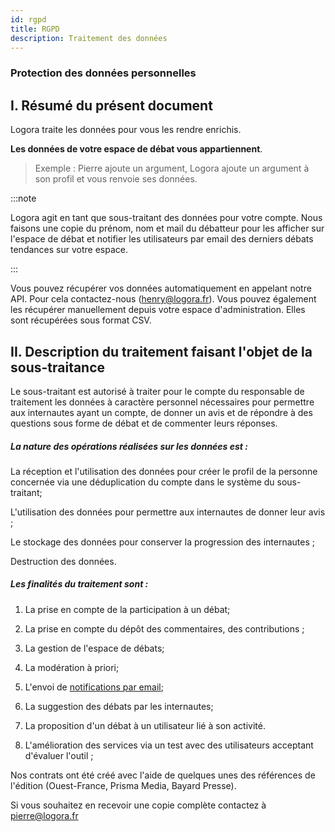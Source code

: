 ```yaml
---
id: rgpd
title: RGPD
description: Traitement des données  
---
```


### Protection des données personnelles 

## I. Résumé du présent document 

Logora traite les données pour vous les rendre enrichis. 

**Les données de votre espace de débat vous appartiennent**. 

> Exemple : Pierre ajoute un argument, Logora ajoute un argument à son profil et vous renvoie ses données. 

:::note 

Logora agit en tant que sous-traitant des données pour votre compte. Nous faisons une copie du prénom, nom et mail du débatteur pour les afficher sur l'espace de débat et notifier les utilisateurs par email des derniers débats tendances sur votre espace. 

:::

Vous pouvez récupérer vos données automatiquement en appelant notre API. Pour cela contactez-nous (henry@logora.fr). 
Vous pouvez également les récupérer manuellement depuis votre espace d'administration. Elles sont récupérées sous format CSV. 

## II. Description du traitement faisant l'objet de la sous-traitance 

Le sous-traitant est autorisé à traiter pour le compte du responsable de traitement les données à caractère personnel nécessaires pour permettre aux internautes ayant un compte, de donner un avis et de répondre à des questions sous forme de débat et de commenter leurs réponses. 

##### La nature des opérations réalisées sur les données est :

La réception et l'utilisation des données pour créer le profil de la personne concernée via une déduplication du compte dans le système du sous-traitant;

L'utilisation des données pour permettre aux internautes de donner leur avis ;

Le stockage des données pour conserver la progression des internautes ; 

Destruction des données. 

##### Les finalités du traitement sont :

1) La prise en compte de la participation à un débat; 

2) La prise en compte du dépôt des commentaires, des contributions ;

3) La gestion de l'espace de débats; 

4) La modération à priori; 

5) L'envoi de [notifications par email](faq/mailing.md); 

6) La suggestion des débats par les internautes; 

7) La proposition d'un débat à un utilisateur lié à son activité. 

8) L'amélioration des services via un test avec des utilisateurs acceptant d'évaluer l'outil ; 

Nos contrats ont été créé avec l'aide de quelques unes des références de l'édition (Ouest-France, Prisma Media, Bayard Presse). 

Si vous souhaitez en recevoir une copie complète contactez à pierre@logora.fr
